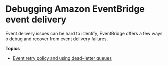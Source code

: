 # Debugging Amazon EventBridge event delivery<a name="eb-debug-event-delivery"></a>

Event delivery issues can be hard to identify, EventBridge offers a few ways o debug and recover from event delivery failures\.

**Topics**
+ [Event retry policy and using dead\-letter queues](eb-rule-dlq.md)